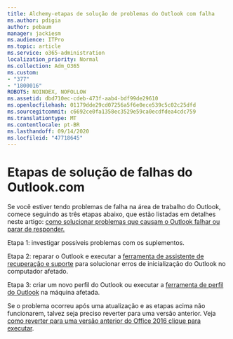 ```yaml
---
title: Alchemy-etapas de solução de problemas do Outlook com falha
ms.author: pdigia
author: pebaum
manager: jackiesm
ms.audience: ITPro
ms.topic: article
ms.service: o365-administration
localization_priority: Normal
ms.collection: Adm_O365
ms.custom:
- "377"
- "1800016"
ROBOTS: NOINDEX, NOFOLLOW
ms.assetid: dbd710ec-cdeb-473f-aab4-bdf99de29610
ms.openlocfilehash: 01179dde29cd07256a5f6e0ece539c5c02c25dfd
ms.sourcegitcommit: c6692ce0fa1358ec3529e59ca0ecdfdea4cdc759
ms.translationtype: MT
ms.contentlocale: pt-BR
ms.lasthandoff: 09/14/2020
ms.locfileid: "47718645"
---
```

# <a name="outlook-crash-troubleshooting-steps"></a>Etapas de solução de falhas do Outlook.com

Se você estiver tendo problemas de falha na área de trabalho do Outlook, comece seguindo as três etapas abaixo, que estão listadas em detalhes neste artigo: [como solucionar problemas que causam o Outlook falhar ou parar de responder.](https://docs.microsoft.com/exchange/troubleshoot/outlook-crashes/crash-issues)
  
Etapa 1: investigar possíveis problemas com os suplementos.
  
Etapa 2: reparar o Outlook e executar a [ferramenta de assistente de recuperação e suporte](https://aka.ms/SaRA-OutlookWontStart) para solucionar erros de inicialização do Outlook no computador afetado.
  
Etapa 3: criar um novo perfil do Outlook ou executar a [ferramenta de perfil do Outlook](https://aka.ms/SaRA-OutlookSetupProfile) na máquina afetada.
  
Se o problema ocorreu após uma atualização e as etapas acima não funcionarem, talvez seja preciso reverter para uma versão anterior. Veja [como reverter para uma versão anterior do Office 2016 clique para executar](https://support.microsoft.com/help/2770432).
  